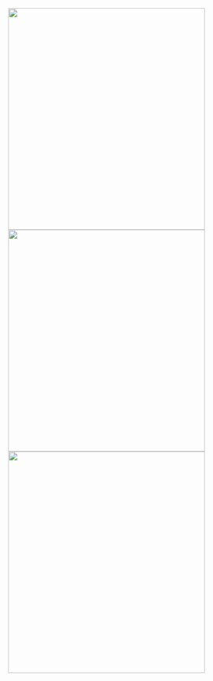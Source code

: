<img width="400" height="450" src=https://i.pinimg.com/736x/b5/ee/a1/b5eea1416c61e188f29a5b4ac3dbf718.jpg>
<img width="400" height="450" src=https://i.pinimg.com/736x/bd/47/72/bd4772ac3b3dc234fc2da2c61440be0d.jpg>
<img width="400" height="450" src=https://i.pinimg.com/736x/ab/d0/79/abd079dba12b4d3db083de580809fa0e.jpg>
